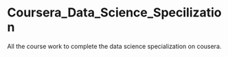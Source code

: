 # Coursera_Data_Science_Specilization
All the course work to complete the data science specialization on cousera.
